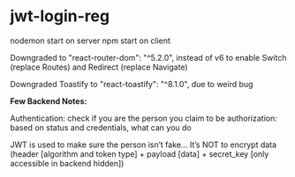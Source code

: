 # jwt-login-reg

nodemon start on server
npm start on client

Downgraded to "react-router-dom": "^5.2.0", instead of v6 to enable Switch (replace Routes) and Redirect (replace Navigate)

Downgraded Toastify to "react-toastify": "^8.1.0", due to weird bug


**Few Backend Notes:**

Authentication: check if you are the person you claim to be
authorization: based on status and credentials, what can you do

JWT is used to make sure the person isn’t fake… It’s NOT to encrypt data (header [algorithm and token type] + payload [data] + secret_key [only accessible in backend hidden])
